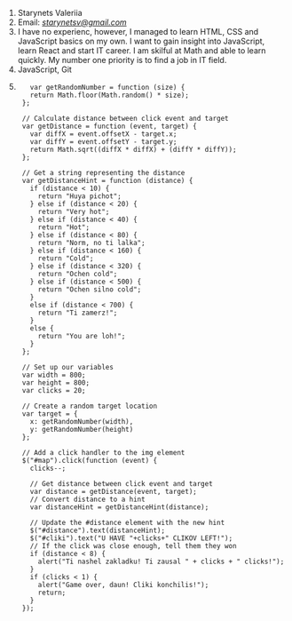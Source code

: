 1. Starynets Valeriia
2. Email: *starynetsv@gmail.com*
3. I have no experienc, however, I managed to learn HTML, CSS and JavaScript basics on my own. I want to gain insight into JavaScript, learn React and start IT career. 
I am skilful at Math and able to learn quickly. My number one priority is to find a job in IT field.
4. JavaScript, Git
5. ```
      var getRandomNumber = function (size) {
      return Math.floor(Math.random() * size);
    };

    // Calculate distance between click event and target
    var getDistance = function (event, target) {
      var diffX = event.offsetX - target.x;
      var diffY = event.offsetY - target.y;
      return Math.sqrt((diffX * diffX) + (diffY * diffY));
    };

    // Get a string representing the distance
    var getDistanceHint = function (distance) {
      if (distance < 10) {
        return "Huya pichot";
      } else if (distance < 20) {
        return "Very hot";
      } else if (distance < 40) {
        return "Hot";
      } else if (distance < 80) {
        return "Norm, no ti lalka";
      } else if (distance < 160) {
        return "Cold";
      } else if (distance < 320) {
        return "Ochen cold";
      } else if (distance < 500) {
        return "Ochen silno cold";
      } 
      else if (distance < 700) {
        return "Ti zamerz!";
      } 
      else {
        return "You are loh!";
      }
    };

    // Set up our variables
    var width = 800;
    var height = 800;
    var clicks = 20;

    // Create a random target location
    var target = {
      x: getRandomNumber(width),
      y: getRandomNumber(height)
    };

    // Add a click handler to the img element
    $("#map").click(function (event) {
      clicks--;

      // Get distance between click event and target
      var distance = getDistance(event, target);
      // Convert distance to a hint
      var distanceHint = getDistanceHint(distance);

      // Update the #distance element with the new hint
      $("#distance").text(distanceHint);
      $("#cliki").text("U HAVE "+clicks+" CLIKOV LEFT!");
      // If the click was close enough, tell them they won
      if (distance < 8) {
        alert("Ti nashel zakladku! Ti zausal " + clicks + " clicks!");
      }
      if (clicks < 1) {
        alert("Game over, daun! Cliki konchilis!");
        return;
      }
    });
